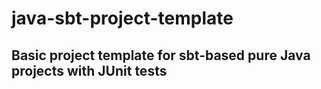 # java-sbt-project-template
## Basic project template for sbt-based pure Java projects with JUnit tests

